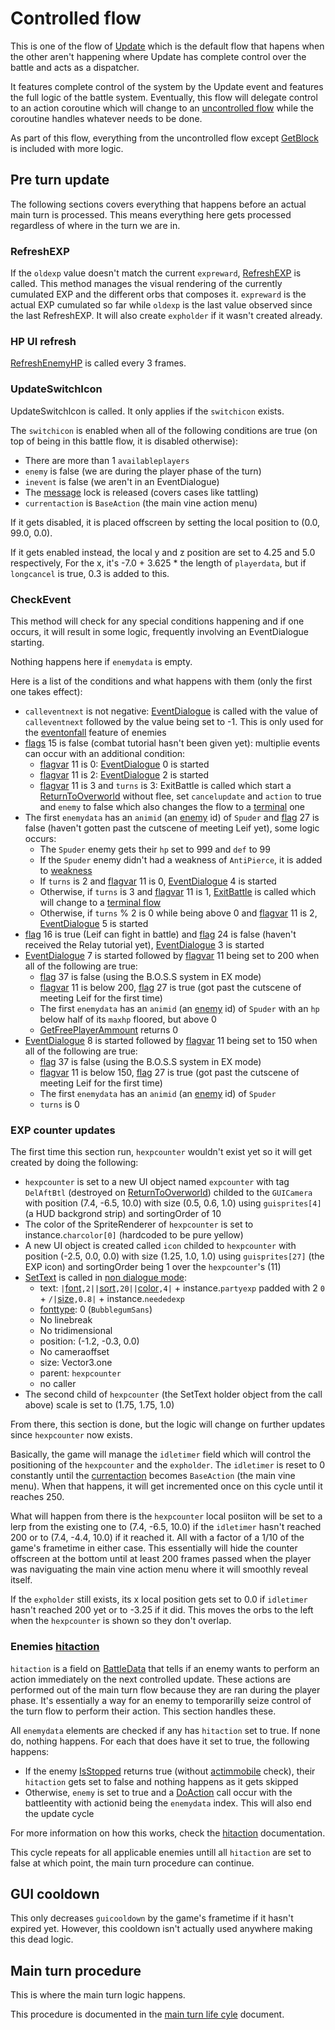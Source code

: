 # Controlled flow
This is one of the flow of [Update](../Update.md) which is the default flow that hapens when the other aren't happening where Update has complete control over the battle and acts as a dispatcher.

It features complete control of the system by the Update event and features the full logic of the battle system. Eventually, this flow will delegate control to an action coroutine which will change to an [uncontrolled flow](Uncontrolled%20flow.md) while the coroutine handles whatever needs to be done.

As part of this flow, everything from the uncontrolled flow except [GetBlock](../GetBlock.md) is included with more logic.

## Pre turn update
The following sections covers everything that happens before an actual main turn is processed. This means everything here gets processed regardless of where in the turn we are in.

### RefreshEXP
If the `oldexp` value doesn't match the current `expreward`, [RefreshEXP](../../Visual%20rendering/RefreshEXP.md) is called. This method manages the visual rendering of the currently cumulated EXP and the different orbs that composes it. `expreward` is the actual EXP cumulated so far while `oldexp` is the last value observed since the last RefreshEXP. It will also create `expholder` if it wasn't created already.

### HP UI refresh
[RefreshEnemyHP](../../Visual%20rendering/RefreshEnemyHP.md) is called every 3 frames.

### UpdateSwitchIcon
UpdateSwitchIcon is called. It only applies if the `switchicon` exists.

The `switchicon` is enabled when all of the following conditions are true (on top of being in this battle flow, it is disabled otherwise):

- There are more than 1 `availableplayers`
- `enemy` is false (we are during the player phase of the turn)
- `inevent` is false (we aren't in an EventDialogue)
- The [message](../../../SetText/Notable%20states.md) lock is released (covers cases like tattling)
- `currentaction` is `BaseAction` (the main vine action menu)

If it gets disabled, it is placed offscreen by setting the local position to (0.0, 99.0, 0.0).

If it gets enabled instead, the local y and z position are set to 4.25 and 5.0 respectively, For the x, it's -7.0 + 3.625 * the length of `playerdata`, but if `longcancel` is true, 0.3 is added to this.

### CheckEvent
This method will check for any special conditions happening and if one occurs, it will result in some logic, frequently involving an EventDialogue starting.

Nothing happens here if `enemydata` is empty.

Here is a list of the conditions and what happens with them (only the first one takes effect):

- `calleventnext` is not negative: [EventDialogue](../EventDialogue.md) is called with the value of `calleventnext` followed by the value being set to -1. This is only used for the [eventonfall](../../Actors%20states/Enemy%20features.md#eventonfall) feature of enemies
- [flags](../../../Flags%20arrays/flags.md) 15 is false (combat tutorial hasn't been given yet): multiplie events can occur with an additional condition:
    - [flagvar](../../../Flags%20arrays/flagvar.md) 11 is 0: [EventDialogue](../EventDialogue.md) 0 is started
    - [flagvar](../../../Flags%20arrays/flagvar.md) 11 is 2: [EventDialogue](../EventDialogue.md) 2 is started
    - [flagvar](../../../Flags%20arrays/flagvar.md) 11 is 3 and `turns` is 3: ExitBattle is called which start a [ReturnToOverworld](../Terminal%20coroutines/ReturnToOverworld.md) without flee, set `cancelupdate` and `action` to true and `enemy` to false which also changes the flow to a [terminal](Terminal%20flow.md) one
- The first `enemydata` has an `animid` (an [enemy](../../../Enums%20and%20IDs/Enemies.md) id) of `Spuder` and [flag](../../../Flags%20arrays/flags.md) 27 is false (haven't gotten past the cutscene of meeting Leif yet), some logic occurs:
    - The `Spuder` enemy gets their `hp` set to 999 and `def` to 99
    - If the `Spuder` enemy didn't had a weakness of `AntiPierce`, it is added to [weakness](../../Actors%20states/Enemy%20features.md#weakness)
    - If `turns` is 2 and [flagvar](../../../Flags%20arrays/flagvar.md) 11 is 0, [EventDialogue](../EventDialogue.md) 4 is started
    - Otherwise, if `turns` is 3 and [flagvar](../../../Flags%20arrays/flagvar.md) 11 is 1, [ExitBattle](../Terminal%20wrappers/ExitBattle.md) is called which will change to a [terminal flow](Terminal%20flow.md)
    - Otherwise, if `turns` % 2 is 0 while being above 0 and [flagvar](../../../Flags%20arrays/flagvar.md) 11 is 2, [EventDialogue](../EventDialogue.md) 5 is started
- [flag](../../../Flags%20arrays/flags.md) 16 is true (Leif can fight in battle) and [flag](../../../Flags%20arrays/flags.md) 24 is false (haven't received the Relay tutorial yet), [EventDialogue](../EventDialogue.md) 3 is started
- [EventDialogue](../EventDialogue.md) 7 is started followed by [flagvar](../../../Flags%20arrays/flagvar.md) 11 being set to 200 when all of the following are true:
    - [flag](../../../Flags%20arrays/flags.md) 37 is false (using the B.O.S.S system in EX mode)
    - [flagvar](../../../Flags%20arrays/flagvar.md) 11 is below 200, [flag](../../../Flags%20arrays/flags.md) 27 is true (got past the cutscene of meeting Leif for the first time)
    - The first `enemydata` has an `animid` (an [enemy](../../../Enums%20and%20IDs/Enemies.md) id) of `Spuder` with an `hp` below half of its `maxhp` floored, but above 0
    - [GetFreePlayerAmmount](../../Actors%20states/Player%20party%20members/GetFreePlayerAmmount.md) returns 0
- [EventDialogue](../EventDialogue.md) 8 is started followed by [flagvar](../../../Flags%20arrays/flagvar.md) 11 being set to 150 when all of the following are true:
    - [flag](../../../Flags%20arrays/flags.md) 37 is false (using the B.O.S.S system in EX mode)
    - [flagvar](../../../Flags%20arrays/flagvar.md) 11 is below 150, [flag](../../../Flags%20arrays/flags.md) 27 is true (got past the cutscene of meeting Leif for the first time)
    - The first `enemydata` has an `animid` (an [enemy](../../../Enums%20and%20IDs/Enemies.md) id) of `Spuder`
    - `turns` is 0

### EXP counter updates
The first time this section run, `hexpcounter` wouldn't exist yet so it will get created by doing the following:

- `hexpcounter` is set to a new UI object named `expcounter` with tag `DelAftBtl` (destroyed on [ReturnToOverworld](../Terminal%20coroutines/ReturnToOverworld.md)) childed to the `GUICamera` with position (7.4, -6.5, 10.0) with size (0.5, 0.6, 1.0) using `guisprites[4]` (a HUD backgrond strip) and sortingOrder of 10
- The color of the SpriteRenderer of `hexpcounter` is set to instance.`charcolor[0]` (hardcoded to be pure yellow)
- A new UI object is created called `icon` childed to `hexpcounter` with position (-2.5, 0.0, 0.0) with size (1.25, 1.0, 1.0) using `guisprites[27]` (the EXP icon) and sortingOrder being 1 over the `hexpcounter`'s (11)
- [SetText](../../../SetText/SetText.md) is called in [non dialogue mode](../../../SetText/Dialogue%20mode.md#non-dialogue-mode):
    - text: `|`[font](../../../SetText/Individual%20commands/Font.md)`,2||`[sort](../../../SetText/Individual%20commands/Sort.md)`,20||`[color](../../../SetText/Individual%20commands/Color.md)`,4|` + instance.`partyexp` padded with 2 `0` + `/|`[size](../../../SetText/Individual%20commands/size.md)`,0.8|` + instance.`neededexp`
    - [fonttype](../../../SetText/Notable%20states.md#fonttype): 0 (`BubblegumSans`)
    - No linebreak
    - No tridimensional
    - position: (-1.2, -0.3, 0.0)
    - No cameraoffset
    - size: Vector3.one
    - parent: `hexpcounter`
    - no caller
- The second child of `hexpcounter` (the SetText holder object from the call above) scale is set to (1.75, 1.75, 1.0)

From there, this section is done, but the logic will change on further updates since `hexpcounter` now exists.

Basically, the game will manage the `idletimer` field which will control the positioning of the `hexpcounter` and the `expholder`. The `idletimer` is reset to 0 constantly until the [currentaction](../../Player%20UI/Pick.md) becomes `BaseAction` (the main vine menu). When that happens, it will get incremented once on this cycle until it reaches 250.

What will happen from there is the `hexpcounter` local posiiton will be set to a lerp from the existing one to (7.4, -6.5, 10.0) if the `idletimer` hasn't reached 200 or to (7.4, -4.4, 10.0) if it reached it. All with a factor of a 1/10 of the game's frametime in either case. This essentially will hide the counter offscreen at the bottom until at least 200 frames passed when the player was naviguating the main vine action menu where it will smoothly reveal itself.

If the `expholder` still exists, its x local position gets set to 0.0 if `idletimer` hasn't reached 200 yet or to -3.25 if it did. This moves the orbs to the left when the `hexpcounter` is shown so they don't overlap.

### Enemies [hitaction](../../Actors%20states/Enemy%20features.md#hitaction)
`hitaction` is a field on [BattleData](../../Actors%20states/BattleData.md) that tells if an enemy wants to perform an action immediately on the next controlled update. These actions are performed out of the main turn flow because they are ran during the player phase. It's essentially a way for an enemy to temporarilly seize control of the turn flow to perform their action. This section handles these.

All `enemydata` elements are checked if any has `hitaction` set to true. If none do, nothing happens. For each that does have it set to true, the following happens:

- If the enemy [IsStopped](../../Actors%20states/IsStopped.md) returns true (without [actimmobile](../../Actors%20states/Enemy%20features.md#actimmobile) check), their `hitaction` gets set to false and nothing happens as it gets skipped
- Otherwise, `enemy` is set to true and a [DoAction](../Action%20coroutines/DoAction.md) call occur with the battleentity with actionid being the `enemydata` index. This will also end the update cycle

For more information on how this works, check the [hitaction](../../Actors%20states/Enemy%20features.md#hitaction) documentation.

This cycle repeats for all applicable enemies untill all `hitaction` are set to false at which point, the main turn procedure can continue.

## GUI cooldown
This only decreases `guicooldown` by the game's frametime if it hasn't expired yet. However, this cooldown isn't actually used anywhere making this dead logic.

## Main turn procedure
This is where the main turn logic happens.

This procedure is documented in the [main turn life cyle](../Main%20turn%20life%20cycle.md) document.
